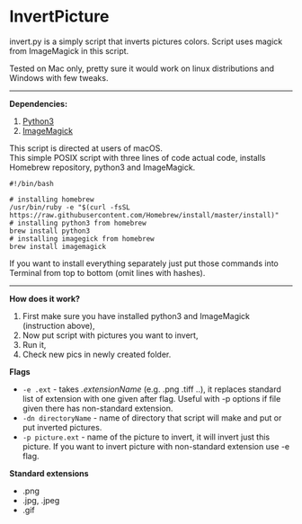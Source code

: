 # InvertPicture
invert.py is a simply script that inverts pictures colors.
Script uses magick from ImageMagick in this script. <br />

Tested on Mac only, pretty sure it would work on linux distributions and Windows with few tweaks.

---

**Dependencies:**
1. [Python3](https://www.python.org)
2. [ImageMagick](https://imagemagick.org/index.php)

This script is directed at users of macOS.<br />
This simple POSIX script with three lines of code actual code, installs Homebrew repository, python3 and ImageMagick.
```
#!/bin/bash

# installing homebrew
/usr/bin/ruby -e "$(curl -fsSL https://raw.githubusercontent.com/Homebrew/install/master/install)"
# installing python3 from homebrew
brew install python3
# installing imagegick from homebrew
brew install imagemagick
```
If you want to install everything separately just put those commands into Terminal from top to bottom (omit lines with hashes).

---

**How does it work?**
1. First make sure you have installed python3 and ImageMagick (instruction above),
2. Now put script with pictures you want to invert,
3. Run it,
4. Check new pics in newly created folder.

**Flags**
* ```-e .ext``` - takes *.extensionName* (e.g. .png .tiff ..), it replaces standard list of extension with one given after flag. Useful with -p options if file given there has non-standard extension.
* ```-dn directoryName``` - name of directory that script will make and put or put inverted pictures.
* ```-p picture.ext``` - name of the picture to invert, it will invert just this picture. If you want to invert picture with non-standard extension use -e flag.

**Standard extensions**
- .png
- .jpg, .jpeg
- .gif
